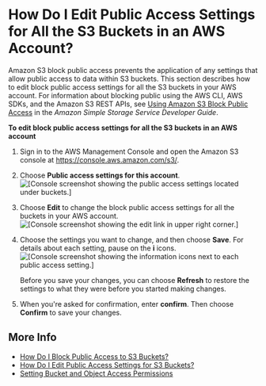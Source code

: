 # How Do I Edit Public Access Settings for All the S3 Buckets in an AWS Account?<a name="block-public-access-account"></a>

Amazon S3 block public access prevents the application of any settings that allow public access to data within S3 buckets\. This section describes how to edit block public access settings for all the S3 buckets in your AWS account\. For information about blocking public using the AWS CLI, AWS SDKs, and the Amazon S3 REST APIs, see [Using Amazon S3 Block Public Access](https://docs.aws.amazon.com/AmazonS3/latest/dev/access-control-block-public-access.html) in the *Amazon Simple Storage Service Developer Guide*\.

**To edit block public access settings for all the S3 buckets in an AWS account**

1. Sign in to the AWS Management Console and open the Amazon S3 console at [https://console\.aws\.amazon\.com/s3/](https://console.aws.amazon.com/s3/)\.

1. Choose **Public access settings for this account**\.  
![\[Console screenshot showing the public access settings located under buckets.\]](http://docs.aws.amazon.com/AmazonS3/latest/user-guide/images/choose-public-access-account.png)

1. Choose **Edit** to change the block public access settings for all the buckets in your AWS account\.  
![\[Console screenshot showing the edit link in upper right corner.\]](http://docs.aws.amazon.com/AmazonS3/latest/user-guide/images/block-public-access-account-edit.png)

1. Choose the settings you want to change, and then choose **Save**\. For details about each setting, pause on the **i** icons\.   
![\[Console screenshot showing the information icons next to each public access setting.\]](http://docs.aws.amazon.com/AmazonS3/latest/user-guide/images/block-public-access-account-edit-2.png)

   Before you save your changes, you can choose **Refresh** to restore the settings to what they were before you started making changes\. 

1. When you're asked for confirmation, enter **confirm**\. Then choose **Confirm** to save your changes\.

## More Info<a name="block-public-access-account-moreinfo"></a>
+ [How Do I Block Public Access to S3 Buckets?](block-public-access.md)
+ [How Do I Edit Public Access Settings for S3 Buckets?](block-public-access-bucket.md)
+ [Setting Bucket and Object Access Permissions](set-permissions.md)